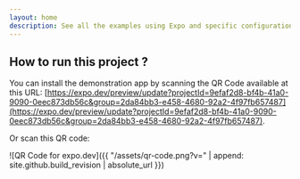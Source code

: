 ```yaml
---
layout: home
description: See all the examples using Expo and specific configurations
---
```


## How to run this project ?

You can install the demonstration app by scanning the QR Code available at this URL: [https://expo.dev/preview/update?projectId=9efaf2d8-bf4b-41a0-9090-0eec873db56c&group=2da84bb3-e458-4680-92a2-4f97fb657487](https://expo.dev/preview/update?projectId=9efaf2d8-bf4b-41a0-9090-0eec873db56c&group=2da84bb3-e458-4680-92a2-4f97fb657487).

Or scan this QR code:

![QR Code for expo.dev]({{ "/assets/qr-code.png?v=" | append: site.github.build_revision | absolute_url }})